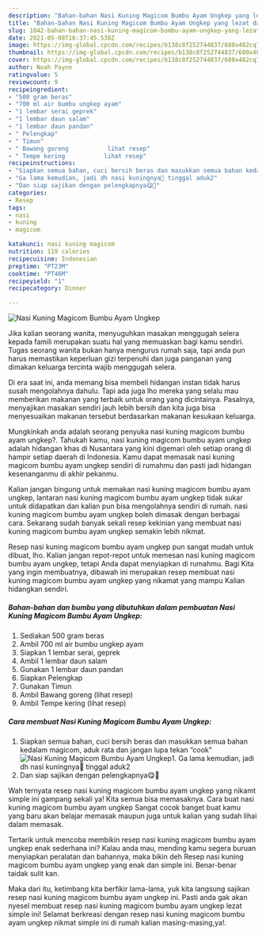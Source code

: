 ```yaml
---
description: "Bahan-bahan Nasi Kuning Magicom Bumbu Ayam Ungkep yang lezat dan Mudah Dibuat"
title: "Bahan-bahan Nasi Kuning Magicom Bumbu Ayam Ungkep yang lezat dan Mudah Dibuat"
slug: 1042-bahan-bahan-nasi-kuning-magicom-bumbu-ayam-ungkep-yang-lezat-dan-mudah-dibuat
date: 2021-05-08T16:37:45.538Z
image: https://img-global.cpcdn.com/recipes/b138c8f252744837/680x482cq70/nasi-kuning-magicom-bumbu-ayam-ungkep-foto-resep-utama.jpg
thumbnail: https://img-global.cpcdn.com/recipes/b138c8f252744837/680x482cq70/nasi-kuning-magicom-bumbu-ayam-ungkep-foto-resep-utama.jpg
cover: https://img-global.cpcdn.com/recipes/b138c8f252744837/680x482cq70/nasi-kuning-magicom-bumbu-ayam-ungkep-foto-resep-utama.jpg
author: Noah Payne
ratingvalue: 5
reviewcount: 9
recipeingredient:
- "500 gram beras"
- "700 ml air bumbu ungkep ayam"
- "1 lembar serai geprek"
- "1 lembar daun salam"
- "1 lembar daun pandan"
- " Pelengkap"
- " Timun"
- " Bawang goreng           lihat resep"
- " Tempe kering           lihat resep"
recipeinstructions:
- "Siapkan semua bahan, cuci bersih beras dan masukkan semua bahan kedalam magicom, aduk rata dan jangan lupa tekan “cook”"
- "Ga lama kemudian, jadi dh nasi kuningnya🥰 tinggal aduk2"
- "Dan siap sajikan dengan pelengkapnya😋🙏"
categories:
- Resep
tags:
- nasi
- kuning
- magicom

katakunci: nasi kuning magicom 
nutrition: 119 calories
recipecuisine: Indonesian
preptime: "PT23M"
cooktime: "PT46M"
recipeyield: "1"
recipecategory: Dinner

---
```



![Nasi Kuning Magicom Bumbu Ayam Ungkep](https://img-global.cpcdn.com/recipes/b138c8f252744837/680x482cq70/nasi-kuning-magicom-bumbu-ayam-ungkep-foto-resep-utama.jpg)

Jika kalian seorang wanita, menyuguhkan masakan menggugah selera kepada famili merupakan suatu hal yang memuaskan bagi kamu sendiri. Tugas seorang  wanita bukan hanya mengurus rumah saja, tapi anda pun harus memastikan keperluan gizi terpenuhi dan juga panganan yang dimakan keluarga tercinta wajib menggugah selera.

Di era  saat ini, anda memang bisa membeli hidangan instan tidak harus susah mengolahnya dahulu. Tapi ada juga lho mereka yang selalu mau memberikan makanan yang terbaik untuk orang yang dicintainya. Pasalnya, menyajikan masakan sendiri jauh lebih bersih dan kita juga bisa menyesuaikan makanan tersebut berdasarkan makanan kesukaan keluarga. 



Mungkinkah anda adalah seorang penyuka nasi kuning magicom bumbu ayam ungkep?. Tahukah kamu, nasi kuning magicom bumbu ayam ungkep adalah hidangan khas di Nusantara yang kini digemari oleh setiap orang di hampir setiap daerah di Indonesia. Kamu dapat memasak nasi kuning magicom bumbu ayam ungkep sendiri di rumahmu dan pasti jadi hidangan kesenanganmu di akhir pekanmu.

Kalian jangan bingung untuk memakan nasi kuning magicom bumbu ayam ungkep, lantaran nasi kuning magicom bumbu ayam ungkep tidak sukar untuk didapatkan dan kalian pun bisa mengolahnya sendiri di rumah. nasi kuning magicom bumbu ayam ungkep boleh dimasak dengan berbagai cara. Sekarang sudah banyak sekali resep kekinian yang membuat nasi kuning magicom bumbu ayam ungkep semakin lebih nikmat.

Resep nasi kuning magicom bumbu ayam ungkep pun sangat mudah untuk dibuat, lho. Kalian jangan repot-repot untuk memesan nasi kuning magicom bumbu ayam ungkep, tetapi Anda dapat menyiapkan di rumahmu. Bagi Kita yang ingin membuatnya, dibawah ini merupakan resep membuat nasi kuning magicom bumbu ayam ungkep yang nikamat yang mampu Kalian hidangkan sendiri.

<!--inarticleads1-->

##### Bahan-bahan dan bumbu yang dibutuhkan dalam pembuatan Nasi Kuning Magicom Bumbu Ayam Ungkep:

1. Sediakan 500 gram beras
1. Ambil 700 ml air bumbu ungkep ayam
1. Siapkan 1 lembar serai, geprek
1. Ambil 1 lembar daun salam
1. Gunakan 1 lembar daun pandan
1. Siapkan  Pelengkap
1. Gunakan  Timun
1. Ambil  Bawang goreng           (lihat resep)
1. Ambil  Tempe kering           (lihat resep)




<!--inarticleads2-->

##### Cara membuat Nasi Kuning Magicom Bumbu Ayam Ungkep:

1. Siapkan semua bahan, cuci bersih beras dan masukkan semua bahan kedalam magicom, aduk rata dan jangan lupa tekan “cook”
<img src="https://img-global.cpcdn.com/steps/7b882e4fc65131a6/160x128cq70/nasi-kuning-magicom-bumbu-ayam-ungkep-langkah-memasak-1-foto.jpg" alt="Nasi Kuning Magicom Bumbu Ayam Ungkep">1. Ga lama kemudian, jadi dh nasi kuningnya🥰 tinggal aduk2
1. Dan siap sajikan dengan pelengkapnya😋🙏




Wah ternyata resep nasi kuning magicom bumbu ayam ungkep yang nikamt simple ini gampang sekali ya! Kita semua bisa memasaknya. Cara buat nasi kuning magicom bumbu ayam ungkep Sangat cocok banget buat kamu yang baru akan belajar memasak maupun juga untuk kalian yang sudah lihai dalam memasak.

Tertarik untuk mencoba membikin resep nasi kuning magicom bumbu ayam ungkep enak sederhana ini? Kalau anda mau, mending kamu segera buruan menyiapkan peralatan dan bahannya, maka bikin deh Resep nasi kuning magicom bumbu ayam ungkep yang enak dan simple ini. Benar-benar taidak sulit kan. 

Maka dari itu, ketimbang kita berfikir lama-lama, yuk kita langsung sajikan resep nasi kuning magicom bumbu ayam ungkep ini. Pasti anda gak akan nyesel membuat resep nasi kuning magicom bumbu ayam ungkep lezat simple ini! Selamat berkreasi dengan resep nasi kuning magicom bumbu ayam ungkep nikmat simple ini di rumah kalian masing-masing,ya!.

